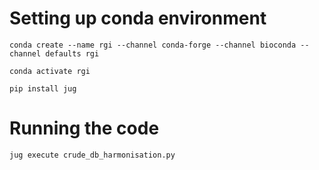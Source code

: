 # Setting up conda environment

```
conda create --name rgi --channel conda-forge --channel bioconda --channel defaults rgi
```

```
conda activate rgi
```

```
pip install jug
```

# Running the code

```
jug execute crude_db_harmonisation.py
```